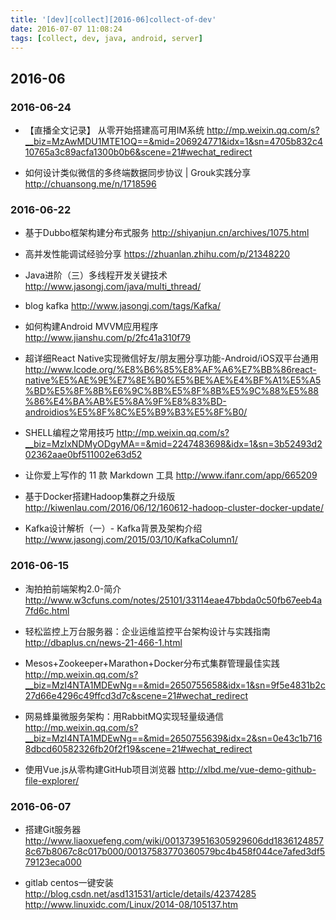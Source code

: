 ```yaml
---
title: '[dev][collect][2016-06]collect-of-dev'
date: 2016-07-07 11:08:24
tags: [collect, dev, java, android, server]
---
```


## 2016-06

### 2016-06-24
- 【直播全文记录】 从零开始搭建高可用IM系统
http://mp.weixin.qq.com/s?__biz=MzAwMDU1MTE1OQ==&mid=206924771&idx=1&sn=4705b832c410765a3c89acfa1300b0b6&scene=21#wechat_redirect

- 如何设计类似微信的多终端数据同步协议 | Grouk实践分享
http://chuansong.me/n/1718596

### 2016-06-22
- 基于Dubbo框架构建分布式服务
http://shiyanjun.cn/archives/1075.html

- 高并发性能调试经验分享
https://zhuanlan.zhihu.com/p/21348220

- Java进阶（三）多线程开发关键技术
http://www.jasongj.com/java/multi_thread/

- blog kafka
http://www.jasongj.com/tags/Kafka/

- 如何构建Android MVVM应用程序
http://www.jianshu.com/p/2fc41a310f79

- 超详细React Native实现微信好友/朋友圈分享功能-Android/iOS双平台通用
http://www.lcode.org/%E8%B6%85%E8%AF%A6%E7%BB%86react-native%E5%AE%9E%E7%8E%B0%E5%BE%AE%E4%BF%A1%E5%A5%BD%E5%8F%8B%E6%9C%8B%E5%8F%8B%E5%9C%88%E5%88%86%E4%BA%AB%E5%8A%9F%E8%83%BD-androidios%E5%8F%8C%E5%B9%B3%E5%8F%B0/

- SHELL编程之常用技巧
http://mp.weixin.qq.com/s?__biz=MzIxNDMyODgyMA==&mid=2247483698&idx=1&sn=3b52493d202362aae0bf511002e63d52

- 让你爱上写作的 11 款 Markdown 工具
http://www.ifanr.com/app/665209

- 基于Docker搭建Hadoop集群之升级版
http://kiwenlau.com/2016/06/12/160612-hadoop-cluster-docker-update/

- Kafka设计解析（一）- Kafka背景及架构介绍
http://www.jasongj.com/2015/03/10/KafkaColumn1/



### 2016-06-15
- 淘拍拍前端架构2.0-简介
http://www.w3cfuns.com/notes/25101/33114eae47bbda0c50fb67eeb4a7fd6c.html

- 轻松监控上万台服务器：企业运维监控平台架构设计与实践指南
http://dbaplus.cn/news-21-466-1.html

- Mesos+Zookeeper+Marathon+Docker分布式集群管理最佳实践
http://mp.weixin.qq.com/s?__biz=MzI4NTA1MDEwNg==&mid=2650755658&idx=1&sn=9f5e4831b2c27d66e4296c49ffcd3d7c&scene=21#wechat_redirect

- 网易蜂巢微服务架构：用RabbitMQ实现轻量级通信
http://mp.weixin.qq.com/s?__biz=MzI4NTA1MDEwNg==&mid=2650755639&idx=2&sn=0e43c1b7168dbcd60582326fb20f2f19&scene=21#wechat_redirect

- 使用Vue.js从零构建GitHub项目浏览器
http://xlbd.me/vue-demo-github-file-explorer/


### 2016-06-07
- 搭建Git服务器
http://www.liaoxuefeng.com/wiki/0013739516305929606dd18361248578c67b8067c8c017b000/00137583770360579bc4b458f044ce7afed3df579123eca000

- gitlab centos一键安装
http://blog.csdn.net/asd131531/article/details/42374285
http://www.linuxidc.com/Linux/2014-08/105137.htm